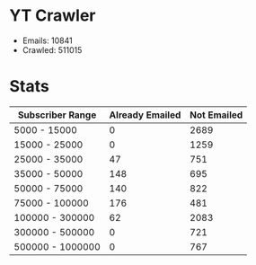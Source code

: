 # YT Crawler
- Emails: 10841
- Crawled: 511015

# Stats
| Subscriber Range  | Already Emailed | Not Emailed |
|-------|-------|-------|
| 5000 - 15000 | 0 | 2689 |
| 15000 - 25000 | 0 | 1259 |
| 25000 - 35000 | 47 | 751 |
| 35000 - 50000 | 148 | 695 |
| 50000 - 75000 | 140 | 822 |
| 75000 - 100000 | 176 | 481 |
| 100000 - 300000 | 62 | 2083 |
| 300000 - 500000 | 0 | 721 |
| 500000 - 1000000 | 0 | 767 |
